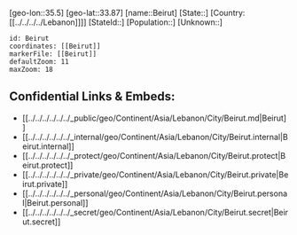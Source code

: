 ﻿---
location: [33.87,35.5]
mapzoom: [7,12] 
mapmarker: city 
type: City
tags:
- geo/City


SpocWebEntityId: 29072
isDeleted: false
confidential: public

---
[geo-lon::35.5]
[geo-lat::33.87]
[name::Beirut]
[State::]
[Country:[[../../../../Lebanon]]]]
[StateId::]
[Population::]
[Unknown::]


```leaflet
id: Beirut
coordinates: [[Beirut]]
markerFile: [[Beirut]]
defaultZoom: 11 
maxZoom: 18
```


## Confidential Links & Embeds: 
- [[../../../../../../_public/geo/Continent/Asia/Lebanon/City/Beirut.md|Beirut]] 
- [[../../../../../../_internal/geo/Continent/Asia/Lebanon/City/Beirut.internal|Beirut.internal]] 
- [[../../../../../../_protect/geo/Continent/Asia/Lebanon/City/Beirut.protect|Beirut.protect]] 
- [[../../../../../../_private/geo/Continent/Asia/Lebanon/City/Beirut.private|Beirut.private]] 
- [[../../../../../../_personal/geo/Continent/Asia/Lebanon/City/Beirut.personal|Beirut.personal]] 
- [[../../../../../../_secret/geo/Continent/Asia/Lebanon/City/Beirut.secret|Beirut.secret]] 
